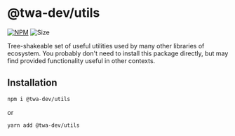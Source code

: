 # @twa-dev/utils


[npm-badge]: https://img.shields.io/npm/v/@twa-dev/utils?logo=npm
[npm-link]: https://npmjs.com/package/@twa-dev/utils
[size-badge]: https://img.shields.io/bundlephobia/minzip/@twa-dev/utils


[![NPM][npm-badge]][npm-link]
![Size][size-badge]


Tree-shakeable set of useful utilities used by many other libraries of
ecosystem. You probably don't need to install this package directly, but may
find provided functionality useful in other contexts.

[//]: # (This library is a part of TypeScript packages ecosystem around Telegram Web)

[//]: # (Apps. To see full documentation and other libraries, please, visit)

[//]: # ([this]&#40;https://telegram-web-apps.github.io/twa/&#41; link.)


## Installation

```bash  
npm i @twa-dev/utils
```

or

```bash  
yarn add @twa-dev/utils
```
